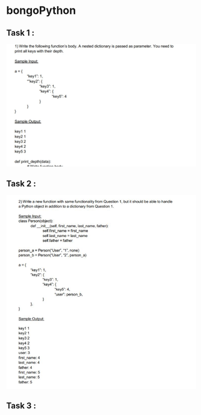 # bongoPython


## Task 1 :
![task 1 ](https://github.com/MiteshChakma/bongoPython/blob/master/Cap.JPG)

## Task 2 :
![task 2 ](https://github.com/MiteshChakma/bongoPython/blob/master/ca2.JPG)

## Task 3 :
